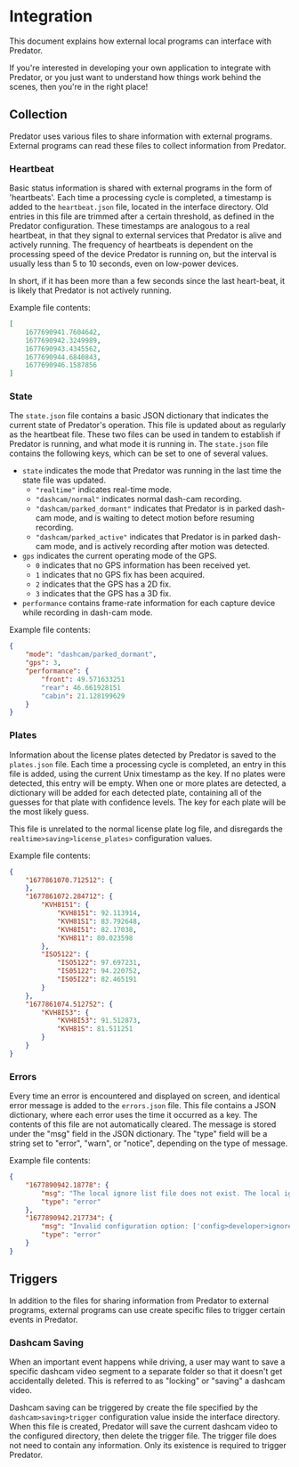# Integration

This document explains how external local programs can interface with Predator.

If you're interested in developing your own application to integrate with Predator, or you just want to understand how things work behind the scenes, then you're in the right place!


## Collection

Predator uses various files to share information with external programs. External programs can read these files to collect information from Predator.

### Heartbeat

Basic status information is shared with external programs in the form of 'heartbeats'. Each time a processing cycle is completed, a timestamp is added to the `heartbeat.json` file, located in the interface directory. Old entries in this file are trimmed after a certain threshold, as defined in the Predator configuration. These timestamps are analogous to a real heartbeat, in that they signal to external services that Predator is alive and actively running. The frequency of heartbeats is dependent on the processing speed of the device Predator is running on, but the interval is usually less than 5 to 10 seconds, even on low-power devices.

In short, if it has been more than a few seconds since the last heart-beat, it is likely that Predator is not actively running.

Example file contents:

```json
[
    1677690941.7604642,
    1677690942.3249989,
    1677690943.4345562,
    1677690944.6840843,
    1677690946.1587856
]
```


### State

The `state.json` file contains a basic JSON dictionary that indicates the current state of Predator's operation. This file is updated about as regularly as the heartbeat file. These two files can be used in tandem to establish if Predator is running, and what mode it is running in. The `state.json` file contains the following keys, which can be set to one of several values.
- `state` indicates the mode that Predator was running in the last time the state file was updated.
    - `"realtime"` indicates real-time mode.
    - `"dashcam/normal"` indicates normal dash-cam recording.
    - `"dashcam/parked_dormant"` indicates that Predator is in parked dash-cam mode, and is waiting to detect motion before resuming recording.
    - `"dashcam/parked_active"` indicates that Predator is in parked dash-cam mode, and is actively recording after motion was detected.
- `gps` indicates the current operating mode of the GPS.
    - `0` indicates that no GPS information has been received yet.
    - `1` indicates that no GPS fix has been acquired.
    - `2` indicates that the GPS has a 2D fix.
    - `3` indicates that the GPS has a 3D fix.
- `performance` contains frame-rate information for each capture device while recording in dash-cam mode.

Example file contents:
```json
{
    "mode": "dashcam/parked_dormant",
    "gps": 3,
    "performance": {
        "front": 49.571633251
        "rear": 46.661928151
        "cabin": 21.128199629
    }
}
```


### Plates

Information about the license plates detected by Predator is saved to the `plates.json` file. Each time a processing cycle is completed, an entry in this file is added, using the current Unix timestamp as the key. If no plates were detected, this entry will be empty. When one or more plates are detected, a dictionary will be added for each detected plate, containing all of the guesses for that plate with confidence levels. The key for each plate will be the most likely guess.

This file is unrelated to the normal license plate log file, and disregards the `realtime>saving>license_plates>` configuration values.

Example file contents:

```json
{
    "1677861070.712512": {
    },
    "1677861072.284712": {
        "KVH8151": {
            "KVH8151": 92.113914,
            "KVH81S1": 83.792648,
            "KVH8I51": 82.17038,
            "KVH811": 80.023598
        },
        "ISO5122": {
            "ISO5122": 97.697231,
            "IS05122": 94.220752,
            "IS05I22": 82.465191
        }
    }, 
    "1677861074.512752": {
        "KVH8I53": {
            "KVH8I53": 91.512873,
            "KVH81S": 81.511251
        }
    }
}
```


### Errors

Every time an error is encountered and displayed on screen, and identical error message is added to the `errors.json` file. This file contains a JSON dictionary, where each error uses the time it occurred as a key. The contents of this file are not automatically cleared. The message is stored under the "msg" field in the JSON dictionary. The "type" field will be a string set to "error", "warn", or "notice", depending on the type of message.

Example file contents:

```JSON
{
    "1677890942.18778": {
        "msg": "The local ignore list file does not exist. The local ignore list is disabled.",
        "type": "error"
    },
    "1677890942.217734": {
        "msg": "Invalid configuration option: ['config>developer>ignore_list>local_file']",
        "type": "error"
    }
}
```


## Triggers

In addition to the files for sharing information from Predator to external programs, external programs can use create specific files to trigger certain events in Predator.

### Dashcam Saving

When an important event happens while driving, a user may want to save a specific dashcam video segment to a separate folder so that it doesn't get accidentally deleted. This is referred to as "locking" or "saving" a dashcam video.

Dashcam saving can be triggered by create the file specified by the `dashcam>saving>trigger` configuration value inside the interface directory. When this file is created, Predator will save the current dashcam video to the configured directory, then delete the trigger file. The trigger file does not need to contain any information. Only its existence is required to trigger Predator.

